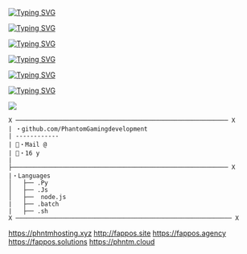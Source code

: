 [![Typing SVG](https://readme-typing-svg.demolab.com?font=Fira+Code&pause=1000&random=false&width=435&lines=https%3A%2F%2Fphntmhosting.xyz)](https://git.io/typing-svg)

[![Typing SVG](https://readme-typing-svg.demolab.com?font=Fira+Code&pause=1000&random=false&width=435&lines=http%3A%2F%2Ffappos.site)](https://git.io/typing-svg)

[![Typing SVG](https://readme-typing-svg.demolab.com?font=Fira+Code&pause=1000&random=false&width=435&lines=https%3A%2F%2Ffappos.agency)](https://git.io/typing-svg)

[![Typing SVG](https://readme-typing-svg.demolab.com?font=Fira+Code&pause=1000&random=false&width=435&lines=https%3A%2F%2Ffappos.solutions)](https://git.io/typing-svg)

[![Typing SVG](https://readme-typing-svg.demolab.com?font=Fira+Code&pause=1000&random=false&width=435&lines=https%3A%2F%2Fphntm.cloud)](https://git.io/typing-svg)

[![Typing SVG](https://readme-typing-svg.herokuapp.com?duration=7000&color=5C00FF&center=true&vCenter=true&lines=Pip+install+some+bitches)](https://git.io/typing-svg)

![](https://komarev.com/ghpvc/?PhantomGamingdevelopment&label=PROFILE-VIEWS)

```
X ─────────────────────────────────────────────────────────── X
| ・github.com/PhantomGamingdevelopment                      
| ------------                                                 
| 📧・Mail @ 
| 📝・16 y                                                   
|                                                            
├──────────────────────────────────────────────────────────── X                                                      
|・Languages                                                
│   ├── .Py                                                  
│   ├── .Js
│   ├──  node.js                                              
|   ├── .batch                                             
|   ├── .sh                                                  
X ──────────────────────────────────────────────────────────── X
```
https://phntmhosting.xyz
http://fappos.site
https://fappos.agency
https://fappos.solutions
https://phntm.cloud
